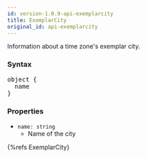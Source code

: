 ```yaml
---
id: version-1.0.9-api-exemplarcity
title: ExemplarCity
original_id: api-exemplarcity
---
```


Information about a time zone's exemplar city.

### Syntax

<pre class="syntax">
object {
  name
}
</pre>

### Properties

 - <code class="def">name: <span>string</span></code>
   - Name of the city

{%refs ExemplarCity}
